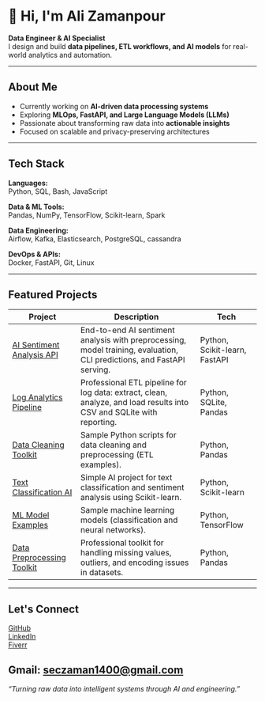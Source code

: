 # 👋 Hi, I'm Ali Zamanpour

**Data Engineer & AI Specialist**  
I design and build **data pipelines, ETL workflows, and AI models** for real-world analytics and automation.

---

##  About Me
-  Currently working on **AI-driven data processing systems**
-  Exploring **MLOps, FastAPI, and Large Language Models (LLMs)**
-  Passionate about transforming raw data into **actionable insights**
-  Focused on scalable and privacy-preserving architectures

---

##  Tech Stack

**Languages:**  
 Python,  SQL,  Bash,  JavaScript  

**Data & ML Tools:**  
 Pandas, NumPy, TensorFlow, Scikit-learn, Spark  

**Data Engineering:**  
 Airflow, Kafka, Elasticsearch, PostgreSQL, cassandra 

**DevOps & APIs:**  
 Docker, FastAPI, Git, Linux  

---

##  Featured Projects

| Project | Description | Tech |
|----------|--------------|------|
| [AI Sentiment Analysis API](https://github.com/Ali-Zaman-1400/ai-sentiment-analysis-api) | End-to-end AI sentiment analysis with preprocessing, model training, evaluation, CLI predictions, and FastAPI serving. | Python, Scikit-learn, FastAPI |
| [Log Analytics Pipeline](https://github.com/Ali-Zaman-1400/log-analytics-pipeline) | Professional ETL pipeline for log data: extract, clean, analyze, and load results into CSV and SQLite with reporting. | Python, SQLite, Pandas |
| [Data Cleaning Toolkit](https://github.com/Ali-Zaman-1400/data-cleaning) | Sample Python scripts for data cleaning and preprocessing (ETL examples). | Python, Pandas |
| [Text Classification AI](https://github.com/Ali-Zaman-1400/text-classification-ai) | Simple AI project for text classification and sentiment analysis using Scikit-learn. | Python, Scikit-learn |
| [ML Model Examples](https://github.com/Ali-Zaman-1400/ml-model) | Sample machine learning models (classification and neural networks). | Python, TensorFlow |
| [Data Preprocessing Toolkit](https://github.com/Ali-Zaman-1400/data-preprocessing-toolkit) | Professional toolkit for handling missing values, outliers, and encoding issues in datasets. | Python, Pandas |

---

##  Let's Connect

 [GitHub](https://github.com/Ali-Zaman-1400)  
 [LinkedIn](#)  
 [Fiverr](https://www.fiverr.com/ali_etl_ml)
 
 Gmail: seczaman1400@gmail.com
---

 _“Turning raw data into intelligent systems through AI and engineering.”_
